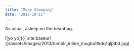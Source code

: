 ```yaml
---
title: "More Sleeping"
date: "2013-10-11"
---
```


As usual, asleep on the beanbag.

![yo yo]({{ site.baseurl }}/assets/images/2013/tumblr_inline_mugba1tkdq1qlj3bd.jpg)
